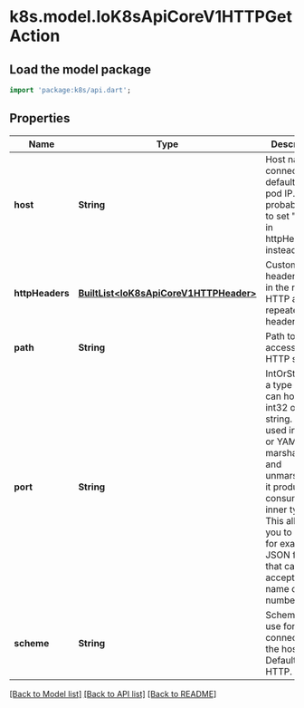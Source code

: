 # k8s.model.IoK8sApiCoreV1HTTPGetAction

## Load the model package
```dart
import 'package:k8s/api.dart';
```

## Properties
Name | Type | Description | Notes
------------ | ------------- | ------------- | -------------
**host** | **String** | Host name to connect to, defaults to the pod IP. You probably want to set \"Host\" in httpHeaders instead. | [optional] 
**httpHeaders** | [**BuiltList&lt;IoK8sApiCoreV1HTTPHeader&gt;**](IoK8sApiCoreV1HTTPHeader.md) | Custom headers to set in the request. HTTP allows repeated headers. | [optional] 
**path** | **String** | Path to access on the HTTP server. | [optional] 
**port** | **String** | IntOrString is a type that can hold an int32 or a string.  When used in JSON or YAML marshalling and unmarshalling, it produces or consumes the inner type.  This allows you to have, for example, a JSON field that can accept a name or number. | 
**scheme** | **String** | Scheme to use for connecting to the host. Defaults to HTTP.   | [optional] 

[[Back to Model list]](../README.md#documentation-for-models) [[Back to API list]](../README.md#documentation-for-api-endpoints) [[Back to README]](../README.md)


